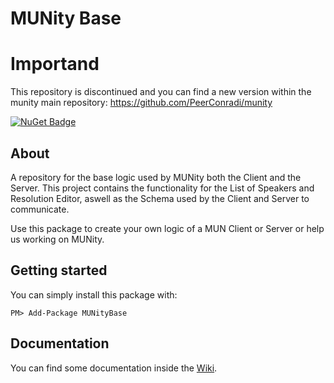 # MUNity Base

# Importand
This repository is discontinued and you can find a new version within the munity main repository:
https://github.com/PeerConradi/munity

[![NuGet Badge](https://buildstats.info/nuget/MUNityBase)](https://www.nuget.org/packages/MUNityBase/)

## About
A repository for the base logic used by MUNity both the Client and the Server.
This project contains the functionality for the List of Speakers and Resolution Editor, aswell as the Schema used by the Client and Server to communicate.

Use this package to create your own logic of a MUN Client or Server or help us working on MUNity.

## Getting started

You can simply install this package with:

```
PM> Add-Package MUNityBase
```

## Documentation

You can find some documentation inside the [Wiki](https://github.com/PeerConradi/munityData/wiki).
